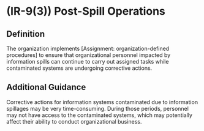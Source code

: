 
# (IR-9(3)) Post-Spill Operations

## Definition

The organization implements [Assignment: organization-defined procedures] to ensure that organizational personnel impacted by information spills can continue to carry out assigned tasks while contaminated systems are undergoing corrective actions.

## Additional Guidance

Corrective actions for information systems contaminated due to information spillages may be very time-consuming. During those periods, personnel may not have access to the contaminated systems, which may potentially affect their ability to conduct organizational business.
